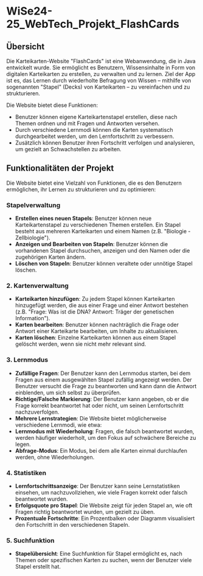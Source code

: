 # WiSe24-25_WebTech_Projekt_FlashCards

## Übersicht

Die Karteikarten-Website "FlashCards" ist eine Webanwendung, die in Java entwickelt wurde. Sie ermöglicht es Benutzern, Wissensinhalte in Form von digitalen Karteikarten zu erstellen, zu verwalten und zu lernen. Ziel der App ist es, das Lernen durch wiederholte Befragung von Wissen – mithilfe von sogenannten "Stapel" (Decks) von Karteikarten – zu vereinfachen und zu strukturieren.

Die Website bietet diese Funktionen:

- Benutzer können eigene Karteikartenstapel erstellen, diese nach Themen ordnen und mit Fragen und Antworten versehen.
- Durch verschiedene Lernmodi können die Karten systematisch durchgearbeitet werden, um den Lernfortschritt zu verbessern.
- Zusätzlich können Benutzer ihren Fortschritt verfolgen und analysieren, um gezielt an Schwachstellen zu arbeiten.

## Funktionalitäten der Projekt

Die Website bietet eine Vielzahl von Funktionen, die es den Benutzern ermöglichen, ihr Lernen zu strukturieren und zu optimieren:

### Stapelverwaltung

- **Erstellen eines neuen Stapels**: Benutzer können neue Karteikartenstapel zu verschiedenen Themen erstellen. Ein Stapel besteht aus mehreren Karteikarten und einem Namen (z.B. "Biologie - Zellbiologie").
- **Anzeigen und Bearbeiten von Stapeln**: Benutzer können die vorhandenen Stapel durchsuchen, anzeigen und den Namen oder die zugehörigen Karten ändern.
- **Löschen von Stapeln**: Benutzer können veraltete oder unnötige Stapel löschen.

### 2. **Kartenverwaltung**

- **Karteikarten hinzufügen**: Zu jedem Stapel können Karteikarten hinzugefügt werden, die aus einer Frage und einer Antwort bestehen (z.B. "Frage: Was ist die DNA? Antwort: Träger der genetischen Information").
- **Karten bearbeiten**: Benutzer können nachträglich die Frage oder Antwort einer Karteikarte bearbeiten, um Inhalte zu aktualisieren.
- **Karten löschen**: Einzelne Karteikarten können aus einem Stapel gelöscht werden, wenn sie nicht mehr relevant sind.

### 3. **Lernmodus**

- **Zufällige Fragen**: Der Benutzer kann den Lernmodus starten, bei dem Fragen aus einem ausgewählten Stapel zufällig angezeigt werden. Der Benutzer versucht die Frage zu beantworten und kann dann die Antwort einblenden, um sich selbst zu überprüfen.
- **Richtige/Falsche Markierung**: Der Benutzer kann angeben, ob er die Frage korrekt beantwortet hat oder nicht, um seinen Lernfortschritt nachzuverfolgen.
- **Mehrere Lernstrategien**: Die Website bietet möglicherweise verschiedene Lernmodi, wie etwa:
- **Lernmodus mit Wiederholung**: Fragen, die falsch beantwortet wurden, werden häufiger wiederholt, um den Fokus auf schwächere Bereiche zu legen.
- **Abfrage-Modus**: Ein Modus, bei dem alle Karten einmal durchlaufen werden, ohne Wiederholungen.

### 4. **Statistiken**

- **Lernfortschrittsanzeige**: Der Benutzer kann seine Lernstatistiken einsehen, um nachzuvollziehen, wie viele Fragen korrekt oder falsch beantwortet wurden.
- **Erfolgsquote pro Stapel**: Die Website zeigt für jeden Stapel an, wie oft Fragen richtig beantwortet wurden, um gezielt zu üben.
- **Prozentuale Fortschritte**: Ein Prozentbalken oder Diagramm visualisiert den Fortschritt in den verschiedenen Stapeln.

### 5. **Suchfunktion**

- **Stapelübersicht**: Eine Suchfunktion für Stapel ermöglicht es, nach Themen oder spezifischen Karten zu suchen, wenn der Benutzer viele Stapel erstellt hat.
